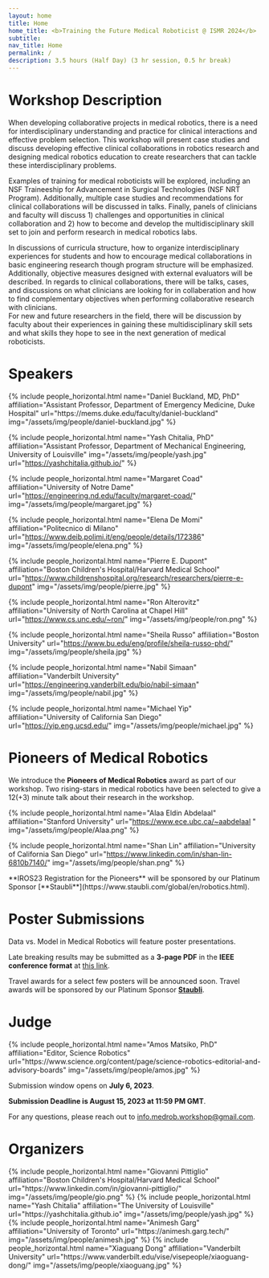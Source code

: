 ```yaml
---
layout: home
title: Home
home_title: <b>Training the Future Medical Roboticist @ ISMR 2024</b>
subtitle:
nav_title: Home
permalink: /
description: 3.5 hours (Half Day) (3 hr session, 0.5 hr break)
---
```


# Workshop Description

When developing collaborative projects in medical robotics, there is a need for interdisciplinary understanding and practice for clinical interactions and effective problem selection. 
This workshop will present case studies and discuss developing effective clinical collaborations in robotics research and designing medical robotics education to create researchers that can tackle these interdisciplinary problems. 

Examples of training for medical roboticists will be explored, including an NSF Traineeship for Advancement in Surgical Technologies (NSF NRT Program). 
Additionally, multiple case studies and recommendations for clinical collaborations will be discussed in talks. 
Finally, panels of  clinicians and faculty will discuss 1) challenges and opportunities in clinical collaboration and 2) how to become and develop the multidisciplinary skill set to join and perform research in medical robotics labs. 

In discussions of curricula structure, how to organize interdisciplinary experiences for students and how to encourage medical collaborations in basic engineering research though program structure will be emphasized. 
Additionally, objective measures designed with external evaluators will be described. 
In regards to clinical collaborations, there will be talks, cases, and discussions on what clinicians are looking for in collaberation and how to find complementary objectives when performing collaborative research with clinicians.  
For new and future researchers in the field, there will be discussion by faculty about their experiences in gaining these multidisciplinary skill sets and what skills they hope to see in the next generation of medical roboticists.

# Speakers
<div class="row row-cols-2 projects pt-3 pb-3">
  {% include people_horizontal.html name="Daniel Buckland, MD, PhD" affiliation="Assistant Professor, Department of Emergency Medicine, Duke Hospital" url="https://mems.duke.edu/faculty/daniel-buckland" img="/assets/img/people/daniel-buckland.jpg"  %}
  
  {% include people_horizontal.html name="Yash Chitalia, PhD" affiliation="Assistant Professor, Department of Mechanical Engineering, University of Louisville" img="/assets/img/people/yash.jpg" url="https://yashchitalia.github.io/" %}

  {% include people_horizontal.html name="Margaret Coad" affiliation="University of Notre Dame" url="https://engineering.nd.edu/faculty/margaret-coad/" img="/assets/img/people/margaret.jpg" %}

  {% include people_horizontal.html name="Elena De Momi" affiliation="Politecnico di Milano" url="https://www.deib.polimi.it/eng/people/details/172386" img="/assets/img/people/elena.png" %}

  {% include people_horizontal.html name="Pierre E. Dupont" affiliation="Boston Children's Hospital/Harvard Medical School" url="https://www.childrenshospital.org/research/researchers/pierre-e-dupont" img="/assets/img/people/pierre.jpg" %}
  
  {% include people_horizontal.html name="Ron Alterovitz" affiliation="University of North Carolina at Chapel Hill" url="https://www.cs.unc.edu/~ron/" img="/assets/img/people/ron.png" %}
  
  {% include people_horizontal.html name="Sheila Russo" affiliation="Boston University" url="https://www.bu.edu/eng/profile/sheila-russo-phd/" img="/assets/img/people/sheila.jpg" %}

  {% include people_horizontal.html name="Nabil Simaan" affiliation="Vanderbilt University" url="https://engineering.vanderbilt.edu/bio/nabil-simaan" img="/assets/img/people/nabil.jpg" %}
  
  {% include people_horizontal.html name="Michael Yip" affiliation="University of California San Diego" url="https://yip.eng.ucsd.edu/" img="/assets/img/people/michael.jpg" %}

</div>

# Pioneers of Medical Robotics 
We introduce the **Pioneers of Medical Robotics** award as part of our workshop. Two rising-stars in medical robotics have been selected to give a 12(+3) minute talk about their research in the workshop.
<div class="row row-cols-2 projects pt-3 pb-3">

  {% include people_horizontal.html name="Alaa Eldin Abdelaal" affiliation="Stanford University" url="https://www.ece.ubc.ca/~aabdelaal " img="/assets/img/people/Alaa.png" %}
  
  {% include people_horizontal.html name="Shan Lin" affiliation="University of California San Diego" url="https://www.linkedin.com/in/shan-lin-6810b7140/" img="/assets/img/people/shan.png" %}
</div>
**IROS23 Registration for the Pioneers** will be sponsored by our Platinum Sponsor [**Staubli**](https://www.staubli.com/global/en/robotics.html).



# Poster Submissions
Data vs. Model in Medical Robotics will feature poster presentations. 

Late breaking results may be submitted as a **3-page PDF** in the **IEEE conference format** at [this link](https://openreview.net/group?id=IEEE.org/2023/IROS/Workshop/DMMR&referrer=%5BHomepage%5D(%2F)).

Travel awards for a select few posters will be announced soon. Travel awards will be sponsored by our Platinum Sponsor [**Staubli**](https://www.staubli.com/global/en/robotics.html).
# Judge 
<div class="row row-cols-2 projects pt-3 pb-3">
  {% include people_horizontal.html name="Amos Matsiko, PhD" affiliation="Editor, Science Robotics" url="https://www.science.org/content/page/science-robotics-editorial-and-advisory-boards" img="/assets/img/people/amos.jpg" %}
</div>

Submission window opens on **July 6, 2023**. 

**Submission Deadline is August 15, 2023 at 11:59 PM GMT**. 


For any questions, please reach out to [info.medrob.workshop@gmail.com](mailto:info.medrob.workshop@gmail.com).

# Organizers
<div class="row row-cols-2 projects pt-3 pb-3">
  {% include people_horizontal.html name="Giovanni Pittiglio" affiliation="Boston Children's Hospital/Harvard Medical School" url="https://www.linkedin.com/in/giovanni-pittiglio/" img="/assets/img/people/gio.png" %}
  {% include people_horizontal.html name="Yash Chitalia" affiliation="The University of Louisville" url="https://yashchitalia.github.io" img="/assets/img/people/yash.jpg" %}
  {% include people_horizontal.html name="Animesh Garg" affiliation="University of Toronto" url="https://animesh.garg.tech/" img="/assets/img/people/animesh.jpg" %}
  {% include people_horizontal.html name="Xiaguang Dong" affiliation="Vanderbilt University" url="https://www.vanderbilt.edu/vise/visepeople/xiaoguang-dong/" img="/assets/img/people/xiaoguang.jpg" %}
</div>
